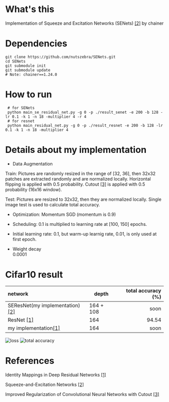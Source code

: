 # What's this
Implementation of Squeeze and Excitation Networks (SENets) [[2]][Paper2] by chainer  

# Dependencies

    git clone https://github.com/nutszebra/SENets.git
    cd SENets
    git submodule init
    git submodule update
    # Note: chainer==1.24.0

# How to run
     # for SENets
     python main_se_residual_net.py -g 0 -p ./result_senet -e 200 -b 128 -lr 0.1 -k 1 -n 18 -multiplier 4 -r 4
     # for resnet
     python main_residual_net.py -g 0 -p ./result_resnet -e 200 -b 128 -lr 0.1 -k 1 -n 18 -multiplier 4


# Details about my implementation

* Data Augmentation

Train: Pictures are randomly resized in the range of [32, 36], then 32x32 patches are extracted randomly and are normalized locally. Horizontal flipping is applied with 0.5 probability. Cutout [[3]][Paper3] is applied with 0.5 probability (16x16 window). 

Test: Pictures are resized to 32x32, then they are normalized locally. Single image test is used to calculate total accuracy.  
* Optimization: Momentum SGD (momentum is 0.9)

* Scheduling: 0.1 is multiplied to learning rate at [100, 150] epochs.

* Initial learning rate: 0.1, but warm-up learnig rate, 0.01, is only used at first epoch.

* Weight decay    
0.0001  



# Cifar10 result

| network                                                             | depth | total accuracy (%) |
|:-----------------------------------------------------|--------------|-------------------:|
| SEResNet(my implementation) [[2]][Paper2]            | 164 + 108    | soon               |
| ResNet [[1]][Paper]                                  | 164          | 94.54              |
| my implementation[[1]][Paper]                        | 164          | soon               |


<img src="https://github.com/nutszebra/SENets/blob/master/loss.jpg" alt="loss" title="loss">
<img src="https://github.com/nutszebra/SENets/blob/master/accuracy.jpg" alt="total accuracy" title="total accuracy">


# References
Identity Mappings in Deep Residual Networks [[1]][Paper]

Squeeze-and-Excitation Networks [[2]][Paper2]

Improved Regularization of Convolutional Neural Networks with Cutout [[3]][Paper3]


[paper]: https://arxiv.org/abs/1603.05027 "Paper"
[paper2]: https://arxiv.org/abs/1709.01507 "Paper2"
[paper3]: https://arxiv.org/abs/1708.04552 "Paper3"
